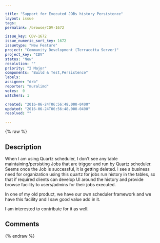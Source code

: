 ```yaml
---

title: "Support for Executed JOBs history Persistence"
layout: issue
tags: 
permalink: /browse/CDV-1672

issue_key: CDV-1672
issue_numeric_sort_key: 1672
issuetype: "New Feature"
project: "Community Development (Terracotta Server)"
project_key: "CDV"
status: "New"
resolution: ""
priority: "2 Major"
components: "Build & Test,Persistence"
labels: 
assignee: "drb"
reporter: "muralimd"
votes:  0
watchers: 1

created: "2016-06-24T06:56:48.000-0400"
updated: "2016-06-24T06:56:48.000-0400"
resolved: ""

---
```




{% raw %}



## Description

<div markdown="1" class="description">

When I am using Quartz scheduler, I don't see any table maintaining/persisting Jobs that are trigger and run by Quartz scheduler. Seems once the Job is successful, it is getting deleted. I see a business need for organization using this quartz for jobs run history in the tables, so that if required clients can develop UI around the history and provide browse facility to users/admins for their jobs executed.

In one of my old product, we have our own scheduler framework and we have this facility and I saw good value add in it.

I am interested to contribute for it as well.

</div>

## Comments



{% endraw %}
